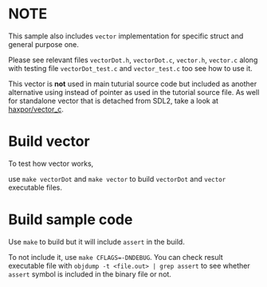 # NOTE

This sample also includes `vector` implementation for specific struct and general purpose one.

Please see relevant files `vectorDot.h`, `vectorDot.c`, `vector.h`, `vector.c` along with testing file `vectorDot_test.c` and `vector_test.c` too see how to use it.

This vector is **not** used in main tuturial source code but included as another alternative using instead of pointer as used in the tutorial source file.
As well for standalone vector that is detached from SDL2, take a look at [haxpor/vector_c](https://github.com/haxpor/vector_c).

# Build vector

To test how vector works,

use `make vectorDot` and `make vector` to build `vectorDot` and `vector` executable files.

# Build sample code

Use `make` to build but it will include `assert` in the build.

To not include it, use `make CFLAGS=-DNDEBUG`. You can check result executable file with `objdump -t <file.out> | grep assert` to see whether `assert` symbol is included in the binary file or not.
